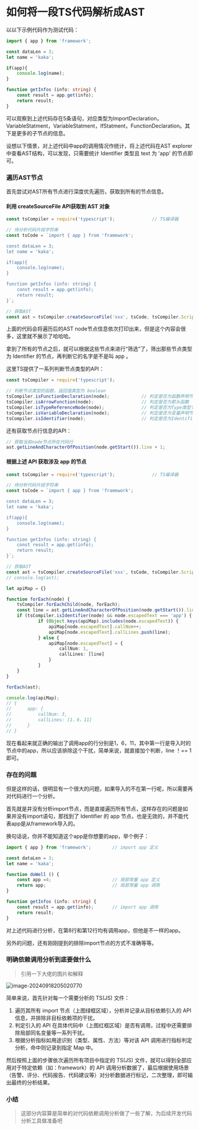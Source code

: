 # 如何将一段TS代码解析成AST

以以下示例代码作为测试代码：

```ts
import { app } from 'framework';                    

const dataLen = 3;
let name = 'kaka';

if(app){
    console.log(name);
}

function getInfos (info: string) {
    const result = app.get(info);
    return result;
}
```

可以观察到上述代码存在5条语句，对应类型为ImportDeclaration，VariableStatment，VariableStatment，IfStatment，FunctionDeclaration。其下是更多的子节点的信息。

设想以下情景，对上述代码中app的调用情况作统计，将上述代码在AST explorer中查看AST结构，可以发现，只需要统计 Identifier 类型且 text 为 'app' 的节点即可。

### 遍历AST节点

首先尝试对AST所有节点进行深度优先遍历，获取到所有的节点信息。

#### 利用 createSourceFile API获取到 AST 对象

```ts
const tsCompiler = require('typescript');              // TS编译器

// 待分析代码片段字符串
const tsCode = `import { app } from 'framework';                    

const dataLen = 3;
let name = 'kaka';

if(app){
    console.log(name);
}

function getInfos (info: string) {
    const result = app.get(info);
    return result;
}`;

// 获取AST
const ast = tsCompiler.createSourceFile('xxx', tsCode, tsCompiler.ScriptTarget.Latest, true);
```

上面的代码会将遍历后的AST node节点信息依次打印出来，但是这个内容会很多，这里就不展示了哈哈哈。

拿到了所有的节点之后，就可以根据这些节点来进行“筛选”了，筛出那些节点类型为 Identifier 的节点，再判断它的名字是不是叫 app 。

这里TS提供了一系列判断节点类型的API：

```ts
const tsCompiler = require('typescript'); 

// 判断节点类型的函数，返回值类型为 boolean 
tsCompiler.isFunctionDeclaration(node);            // 判定是否为函数声明节点
tsCompiler.isArrowFunction(node);                  // 判定是否为箭头函数
tsCompiler.isTypeReferenceNode(node);              // 判定是否为Type类型节点
tsCompiler.isVariableDeclaration(node);            // 判定是否为变量声明节点
tsCompiler.isIdentifier(node);                     // 判定是否为Identifier节点
```

还有获取节点行信息的API：

```ts
// 获取当前node节点所在代码行
ast.getLineAndCharacterOfPosition(node.getStart()).line + 1;    
```

#### 根据上述 API 获取涉及 app 的节点

```ts
const tsCompiler = require('typescript');              // TS编译器

// 待分析代码片段字符串
const tsCode = `import { app } from 'framework';                    

const dataLen = 3;
let name = 'kaka';

if(app){
    console.log(name);
}

function getInfos (info: string) {
    const result = app.get(info);
    return result;
}`;

// 获取AST
const ast = tsCompiler.createSourceFile('xxx', tsCode, tsCompiler.ScriptTarget.Latest, true);
// console.log(ast);

let apiMap = {}

function forEach(node) {
    tsCompiler.forEachChild(node, forEach);
    const line = ast.getLineAndCharacterOfPosition(node.getStart()).line + 1;
    if (tsCompiler.isIdentifier(node) && node.escapedText === 'app') {
            if (Object.keys(apiMap).includes(node.escapedText)) {
                apiMap[node.escapedText].callNum++;
                apiMap[node.escapedText].callLines.push(line);
            } else {
                apiMap[node.escapedText] = {
                    callNum: 1,
                    callLines: [line]
                }
            }
    }
}

forEach(ast);

console.log(apiMap);
// {
//      app: {
//          callNum: 3,
//          callLines: [1，6，11]
//      }
// }
```

现在看起来就正确的输出了调用app的行分别是1，6，11，其中第一行是导入时的节点中的app，所以应该排除这个干扰，简单来说，就直接加个判断，line ！== 1即可。

### 存在的问题

但是这样的话，很明显有一个很大的问题，如果导入的不在第一行呢，所以需要再对代码进行一个分析。

首先就是并没有分析import节点，而是直接遍历所有节点，这样存在的问题是如果并没有import语句，那找到了 Identifier 的 app 节点，也是无效的，并不能代表app是从framework导入的。

换句话说，你并不能知道这个app是你想要的app，举个例子：

```ts
import { app } from 'framework';        // import app 定义

const dataLen = 3;
let name = 'kaka';

function doWell () {
    const app =4;                       // 局部常量 app 定义
    return app;                         // 局部常量 app 调用
}

function getInfos (info: string) {
    const result = app.get(info);       // import app 调用 
    return result;
}
```

对上述代码进行分析，在第8行和第12行均有调用app，但他是不一样的app。

另外的问题，还有刚刚提到的排除import节点的方式不准确等等。

### 明确依赖调用分析到底要做什么

> 引用一下大佬的图片和解释

![image-20240918205020770](C:\Users\86150\AppData\Roaming\Typora\typora-user-images\image-20240918205020770.png)

简单来说，首先针对每一个需要分析的 TS(JS) 文件：

1. 遍历其所有 import 节点（上图绿框区域），分析并记录从目标依赖引入的 API 信息，并排除非目标依赖项的干扰。
2. 判定引入的 API 在具体代码中（上图红框区域）是否有调用，过程中还需要排除局部同名变量等一系列干扰。
3. 根据分析指标如用途识别（类型、属性、方法）等对该 API 调用进行指标判定分析，命中则记录到指定 Map 中。

然后按照上面的步骤依次遍历所有项目中指定的 TS(JS) 文件，就可以得到全部应用对于特定依赖（如：framework）的 API 调用分析数据了，最后根据使用场景（告警、评分、代码报告、代码建议等）对分析数据进行标记，二次整理，即可输出最终的分析结果。

### 小结

> 这部分内容算是简单的对代码依赖调用分析做了一些了解，为后续开发代码分析工具做准备吧
